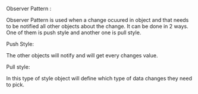 Observer Pattern :

Observer Pattern is used when a change ocuured in object and that needs to be notified all other objects about the change.
It can be done in 2 ways. One of them is push style and another one is pull style.

Push Style:

The other objects will notify and will get every changes value.

Pull style:

In this type of style object will define which type of data changes they need to pick.
